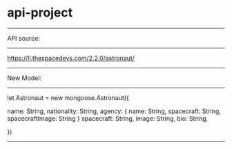 # api-project
_________

API source:
_________

https://ll.thespacedevs.com/2.2.0/astronaut/

_________

New Model:
_________

let Astronaut = new mongoose.Astronaut({

  name: String,
  nationality: String,
  agency: {
      name: String,
      spacecraft: String,
      spacecraftImage: String
    }
  spacecraft: String,
  image: String,
  bio: String,

})

_________
